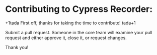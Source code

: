 # Contributing to Cypress Recorder:
+1tada First off, thanks for taking the time to contribute! tada+1

Submit a pull request. Someone in the core team will examine your pull request and either approve it, close it, or request changes.

Thank you!
